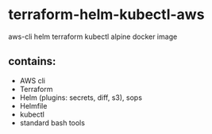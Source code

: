 # terraform-helm-kubectl-aws

aws-cli helm terraform kubectl alpine docker image

## contains:

- AWS cli
- Terraform
- Helm (plugins: secrets, diff, s3), sops
- Helmfile
- kubectl
- standard bash tools